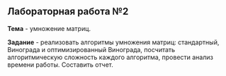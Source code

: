 ## Лабораторная работа №2
**Тема** - умножение матриц.

**Задание** - реализовать алгоритмы умножения матриц: стандартный, Винограда и оптимизированный Винограда,
посчитать алгоритмическую сложность каждого алгоритма, провести анализ времени работы. Составить отчет.
